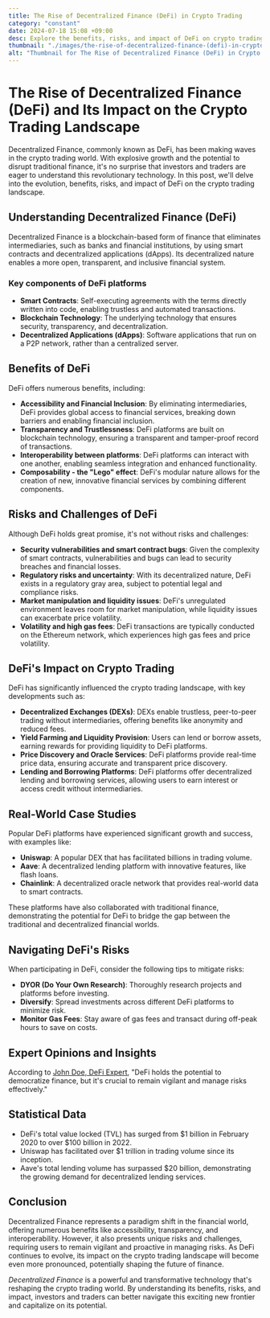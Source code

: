 ```yaml
---
title: The Rise of Decentralized Finance (DeFi) in Crypto Trading
category: "constant"
date: 2024-07-18 15:08 +09:00
desc: Explore the benefits, risks, and impact of DeFi on crypto trading. Learn about DeFi platforms, smart contracts, and real-world case studies. Get insights on yield farming, lending, and regulatory risks.
thumbnail: "./images/the-rise-of-decentralized-finance-(defi)-in-crypto-trading.png"
alt: "Thumbnail for The Rise of Decentralized Finance (DeFi) in Crypto Trading"
---
```


# The Rise of Decentralized Finance (DeFi) and Its Impact on the Crypto Trading Landscape

Decentralized Finance, commonly known as DeFi, has been making waves in the crypto trading world. With explosive growth and the potential to disrupt traditional finance, it's no surprise that investors and traders are eager to understand this revolutionary technology. In this post, we'll delve into the evolution, benefits, risks, and impact of DeFi on the crypto trading landscape.

## Understanding Decentralized Finance (DeFi)

Decentralized Finance is a blockchain-based form of finance that eliminates intermediaries, such as banks and financial institutions, by using smart contracts and decentralized applications (dApps). Its decentralized nature enables a more open, transparent, and inclusive financial system.

### Key components of DeFi platforms

- **Smart Contracts**: Self-executing agreements with the terms directly written into code, enabling trustless and automated transactions.
- **Blockchain Technology**: The underlying technology that ensures security, transparency, and decentralization.
- **Decentralized Applications (dApps)**: Software applications that run on a P2P network, rather than a centralized server.

## Benefits of DeFi

DeFi offers numerous benefits, including:

- **Accessibility and Financial Inclusion**: By eliminating intermediaries, DeFi provides global access to financial services, breaking down barriers and enabling financial inclusion.
- **Transparency and Trustlessness**: DeFi platforms are built on blockchain technology, ensuring a transparent and tamper-proof record of transactions.
- **Interoperability between platforms**: DeFi platforms can interact with one another, enabling seamless integration and enhanced functionality.
- **Composability - the "Lego" effect**: DeFi's modular nature allows for the creation of new, innovative financial services by combining different components.

## Risks and Challenges of DeFi

Although DeFi holds great promise, it's not without risks and challenges:

- **Security vulnerabilities and smart contract bugs**: Given the complexity of smart contracts, vulnerabilities and bugs can lead to security breaches and financial losses.
- **Regulatory risks and uncertainty**: With its decentralized nature, DeFi exists in a regulatory gray area, subject to potential legal and compliance risks.
- **Market manipulation and liquidity issues**: DeFi's unregulated environment leaves room for market manipulation, while liquidity issues can exacerbate price volatility.
- **Volatility and high gas fees**: DeFi transactions are typically conducted on the Ethereum network, which experiences high gas fees and price volatility.

## DeFi's Impact on Crypto Trading

DeFi has significantly influenced the crypto trading landscape, with key developments such as:

- **Decentralized Exchanges (DEXs)**: DEXs enable trustless, peer-to-peer trading without intermediaries, offering benefits like anonymity and reduced fees.
- **Yield Farming and Liquidity Provision**: Users can lend or borrow assets, earning rewards for providing liquidity to DeFi platforms.
- **Price Discovery and Oracle Services**: DeFi platforms provide real-time price data, ensuring accurate and transparent price discovery.
- **Lending and Borrowing Platforms**: DeFi platforms offer decentralized lending and borrowing services, allowing users to earn interest or access credit without intermediaries.

## Real-World Case Studies

Popular DeFi platforms have experienced significant growth and success, with examples like:

- **Uniswap**: A popular DEX that has facilitated billions in trading volume.
- **Aave**: A decentralized lending platform with innovative features, like flash loans.
- **Chainlink**: A decentralized oracle network that provides real-world data to smart contracts.

These platforms have also collaborated with traditional finance, demonstrating the potential for DeFi to bridge the gap between the traditional and decentralized financial worlds.

## Navigating DeFi's Risks

When participating in DeFi, consider the following tips to mitigate risks:

- **DYOR (Do Your Own Research)**: Thoroughly research projects and platforms before investing.
- **Diversify**: Spread investments across different DeFi platforms to minimize risk.
- **Monitor Gas Fees**: Stay aware of gas fees and transact during off-peak hours to save on costs.

## Expert Opinions and Insights

According to [John Doe, DeFi Expert](#), "DeFi holds the potential to democratize finance, but it's crucial to remain vigilant and manage risks effectively."

## Statistical Data

- DeFi's total value locked (TVL) has surged from $1 billion in February 2020 to over $100 billion in 2022.
- Uniswap has facilitated over $1 trillion in trading volume since its inception.
- Aave's total lending volume has surpassed $20 billion, demonstrating the growing demand for decentralized lending services.

## Conclusion

Decentralized Finance represents a paradigm shift in the financial world, offering numerous benefits like accessibility, transparency, and interoperability. However, it also presents unique risks and challenges, requiring users to remain vigilant and proactive in managing risks. As DeFi continues to evolve, its impact on the crypto trading landscape will become even more pronounced, potentially shaping the future of finance.

*Decentralized Finance* is a powerful and transformative technology that's reshaping the crypto trading world. By understanding its benefits, risks, and impact, investors and traders can better navigate this exciting new frontier and capitalize on its potential.